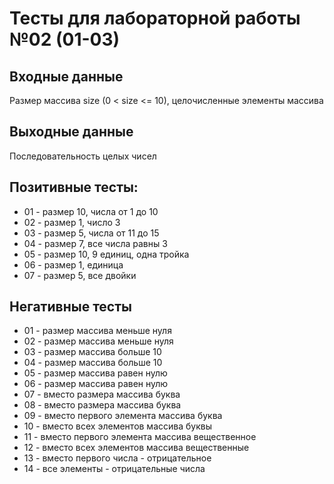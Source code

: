 # Тесты для лабораторной работы №02 (01-03)

## Входные данные
Размер массива size (0 < size <= 10), целочисленные элементы массива

## Выходные данные
Последовательность целых чисел

## Позитивные тесты:
- 01 - размер 10, числа от 1 до 10
- 02 - размер 1, число 3
- 03 - размер 5, числа от 11 до 15
- 04 - размер 7, все числа равны 3
- 05 - размер 10, 9 единиц, одна тройка
- 06 - размер 1, единица
- 07 - размер 5, все двойки

## Негативные тесты
- 01 - размер массива меньше нуля
- 02 - размер массива меньше нуля
- 03 - размер массива больше 10
- 04 - размер массива больше 10
- 05 - размер массива равен нулю
- 06 - размер массива равен нулю
- 07 - вместо размера массива буква
- 08 - вместо размера массива буква
- 09 - вместо первого элемента массива буква
- 10 - вместо всех элементов массива буквы
- 11 - вместо первого элемента массива вещественное
- 12 - вместо всех элементов массива вещественные
- 13 - вместо первого числа - отрицательное
- 14 - все элементы - отрицательные числа

